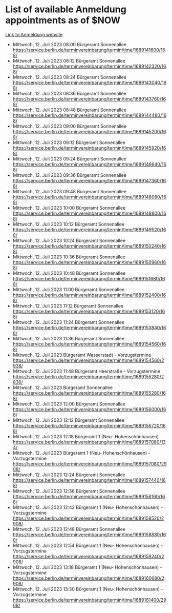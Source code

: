 # List of available Anmeldung appointments as of $NOW
[Link to Anmeldung website](https://service.berlin.de/terminvereinbarung/termin/tag.php?termin=1&anliegen[]=120686&dienstleisterlist=122210,122217,327316,122219,327312,122227,327314,122231,327346,122243,327348,122254,122252,329742,122260,329745,122262,329748,122271,327278,122273,327274,122277,327276,330436,122280,327294,122282,327290,122284,327292,122291,327270,122285,327266,122286,327264,122296,327268,150230,329760,122297,327286,122294,327284,122312,329763,122314,329775,122304,327330,122311,327334,122309,327332,317869,122281,327352,122279,329772,122283,122276,327324,122274,327326,122267,329766,122246,327318,122251,327320,122257,327322,122208,327298,122226,327300&herkunft=http%3A%2F%2Fservice.berlin.de%2Fdienstleistung%2F120686%2F)
- Mittwoch, 12. Juli 2023 08:00 Bürgeramt Sonnenallee https://service.berlin.de/terminvereinbarung/termin/time/1689141600/168/
- Mittwoch, 12. Juli 2023 08:12 Bürgeramt Sonnenallee https://service.berlin.de/terminvereinbarung/termin/time/1689142320/168/
- Mittwoch, 12. Juli 2023 08:24 Bürgeramt Sonnenallee https://service.berlin.de/terminvereinbarung/termin/time/1689143040/168/
- Mittwoch, 12. Juli 2023 08:36 Bürgeramt Sonnenallee https://service.berlin.de/terminvereinbarung/termin/time/1689143760/168/
- Mittwoch, 12. Juli 2023 08:48 Bürgeramt Sonnenallee https://service.berlin.de/terminvereinbarung/termin/time/1689144480/168/
- Mittwoch, 12. Juli 2023 09:00 Bürgeramt Sonnenallee https://service.berlin.de/terminvereinbarung/termin/time/1689145200/168/
- Mittwoch, 12. Juli 2023 09:12 Bürgeramt Sonnenallee https://service.berlin.de/terminvereinbarung/termin/time/1689145920/168/
- Mittwoch, 12. Juli 2023 09:24 Bürgeramt Sonnenallee https://service.berlin.de/terminvereinbarung/termin/time/1689146640/168/
- Mittwoch, 12. Juli 2023 09:36 Bürgeramt Sonnenallee https://service.berlin.de/terminvereinbarung/termin/time/1689147360/168/
- Mittwoch, 12. Juli 2023 09:48 Bürgeramt Sonnenallee https://service.berlin.de/terminvereinbarung/termin/time/1689148080/168/
- Mittwoch, 12. Juli 2023 10:00 Bürgeramt Sonnenallee https://service.berlin.de/terminvereinbarung/termin/time/1689148800/168/
- Mittwoch, 12. Juli 2023 10:12 Bürgeramt Sonnenallee https://service.berlin.de/terminvereinbarung/termin/time/1689149520/168/
- Mittwoch, 12. Juli 2023 10:24 Bürgeramt Sonnenallee https://service.berlin.de/terminvereinbarung/termin/time/1689150240/168/
- Mittwoch, 12. Juli 2023 10:36 Bürgeramt Sonnenallee https://service.berlin.de/terminvereinbarung/termin/time/1689150960/168/
- Mittwoch, 12. Juli 2023 10:48 Bürgeramt Sonnenallee https://service.berlin.de/terminvereinbarung/termin/time/1689151680/168/
- Mittwoch, 12. Juli 2023 11:00 Bürgeramt Sonnenallee https://service.berlin.de/terminvereinbarung/termin/time/1689152400/168/
- Mittwoch, 12. Juli 2023 11:12 Bürgeramt Sonnenallee https://service.berlin.de/terminvereinbarung/termin/time/1689153120/168/
- Mittwoch, 12. Juli 2023 11:24 Bürgeramt Sonnenallee https://service.berlin.de/terminvereinbarung/termin/time/1689153840/168/
- Mittwoch, 12. Juli 2023 11:36 Bürgeramt Sonnenallee https://service.berlin.de/terminvereinbarung/termin/time/1689154560/168/
- Mittwoch, 12. Juli 2023  Bürgeramt Wasserstadt - Vorzugstermine https://service.berlin.de/terminvereinbarung/termin/time/1689154560/2938/
- Mittwoch, 12. Juli 2023 11:48 Bürgeramt Heerstraße - Vorzugstermine https://service.berlin.de/terminvereinbarung/termin/time/1689155280/2836/
- Mittwoch, 12. Juli 2023  Bürgeramt Sonnenallee https://service.berlin.de/terminvereinbarung/termin/time/1689155280/168/
- Mittwoch, 12. Juli 2023 12:00 Bürgeramt Sonnenallee https://service.berlin.de/terminvereinbarung/termin/time/1689156000/168/
- Mittwoch, 12. Juli 2023 12:12 Bürgeramt Sonnenallee https://service.berlin.de/terminvereinbarung/termin/time/1689156720/168/
- Mittwoch, 12. Juli 2023 12:18 Bürgeramt 1 (Neu- Hohenschönhausen) https://service.berlin.de/terminvereinbarung/termin/time/1689157080/134/
- Mittwoch, 12. Juli 2023  Bürgeramt 1 (Neu- Hohenschönhausen) - Vorzugstermine https://service.berlin.de/terminvereinbarung/termin/time/1689157080/2908/
- Mittwoch, 12. Juli 2023 12:24 Bürgeramt Sonnenallee https://service.berlin.de/terminvereinbarung/termin/time/1689157440/168/
- Mittwoch, 12. Juli 2023 12:36 Bürgeramt Sonnenallee https://service.berlin.de/terminvereinbarung/termin/time/1689158160/168/
- Mittwoch, 12. Juli 2023 12:42 Bürgeramt 1 (Neu- Hohenschönhausen) - Vorzugstermine https://service.berlin.de/terminvereinbarung/termin/time/1689158520/2908/
- Mittwoch, 12. Juli 2023 12:48 Bürgeramt Sonnenallee https://service.berlin.de/terminvereinbarung/termin/time/1689158880/168/
- Mittwoch, 12. Juli 2023 12:54 Bürgeramt 1 (Neu- Hohenschönhausen) - Vorzugstermine https://service.berlin.de/terminvereinbarung/termin/time/1689159240/2908/
- Mittwoch, 12. Juli 2023 13:18 Bürgeramt 1 (Neu- Hohenschönhausen) - Vorzugstermine https://service.berlin.de/terminvereinbarung/termin/time/1689160680/2908/
- Mittwoch, 12. Juli 2023 13:30 Bürgeramt 1 (Neu- Hohenschönhausen) - Vorzugstermine https://service.berlin.de/terminvereinbarung/termin/time/1689161400/2908/

